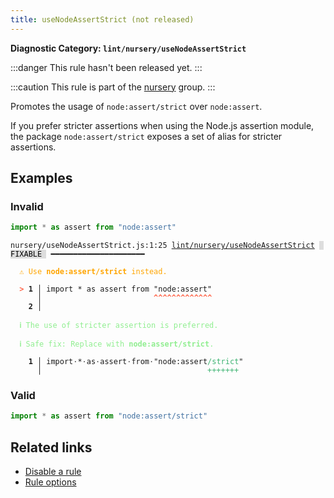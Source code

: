 ```yaml
---
title: useNodeAssertStrict (not released)
---
```


**Diagnostic Category: `lint/nursery/useNodeAssertStrict`**

:::danger
This rule hasn't been released yet.
:::

:::caution
This rule is part of the [nursery](/linter/rules/#nursery) group.
:::

Promotes the usage of `node:assert/strict` over `node:assert`.

If you prefer stricter assertions when using the Node.js assertion module, the package `node:assert/strict` exposes a set of alias for stricter assertions.

## Examples

### Invalid

```jsx
import * as assert from "node:assert"
```

<pre class="language-text"><code class="language-text">nursery/useNodeAssertStrict.js:1:25 <a href="https://biomejs.dev/linter/rules/use-node-assert-strict">lint/nursery/useNodeAssertStrict</a> <span style="color: #000; background-color: #ddd;"> FIXABLE </span> ━━━━━━━━━━━━━━━━━━━━━

<strong><span style="color: Orange;">  </span></strong><strong><span style="color: Orange;">⚠</span></strong> <span style="color: Orange;">Use </span><span style="color: Orange;"><strong>node:assert/strict</strong></span><span style="color: Orange;"> instead.</span>
  
<strong><span style="color: Tomato;">  </span></strong><strong><span style="color: Tomato;">&gt;</span></strong> <strong>1 │ </strong>import * as assert from &quot;node:assert&quot;
   <strong>   │ </strong>                        <strong><span style="color: Tomato;">^</span></strong><strong><span style="color: Tomato;">^</span></strong><strong><span style="color: Tomato;">^</span></strong><strong><span style="color: Tomato;">^</span></strong><strong><span style="color: Tomato;">^</span></strong><strong><span style="color: Tomato;">^</span></strong><strong><span style="color: Tomato;">^</span></strong><strong><span style="color: Tomato;">^</span></strong><strong><span style="color: Tomato;">^</span></strong><strong><span style="color: Tomato;">^</span></strong><strong><span style="color: Tomato;">^</span></strong><strong><span style="color: Tomato;">^</span></strong><strong><span style="color: Tomato;">^</span></strong>
    <strong>2 │ </strong>
  
<strong><span style="color: lightgreen;">  </span></strong><strong><span style="color: lightgreen;">ℹ</span></strong> <span style="color: lightgreen;">The use of stricter assertion is preferred.</span>
  
<strong><span style="color: lightgreen;">  </span></strong><strong><span style="color: lightgreen;">ℹ</span></strong> <span style="color: lightgreen;">Safe fix</span><span style="color: lightgreen;">: </span><span style="color: lightgreen;">Replace with </span><span style="color: lightgreen;"><strong>node:assert/strict</strong></span><span style="color: lightgreen;">.</span>
  
<strong>  </strong><strong>  1 │ </strong>import<span style="opacity: 0.8;">·</span>*<span style="opacity: 0.8;">·</span>as<span style="opacity: 0.8;">·</span>assert<span style="opacity: 0.8;">·</span>from<span style="opacity: 0.8;">·</span>&quot;node:assert<span style="color: MediumSeaGreen;">/</span><span style="color: MediumSeaGreen;">s</span><span style="color: MediumSeaGreen;">t</span><span style="color: MediumSeaGreen;">r</span><span style="color: MediumSeaGreen;">i</span><span style="color: MediumSeaGreen;">c</span><span style="color: MediumSeaGreen;">t</span>&quot;
<strong>  </strong><strong>    │ </strong>                                    <span style="color: MediumSeaGreen;">+</span><span style="color: MediumSeaGreen;">+</span><span style="color: MediumSeaGreen;">+</span><span style="color: MediumSeaGreen;">+</span><span style="color: MediumSeaGreen;">+</span><span style="color: MediumSeaGreen;">+</span><span style="color: MediumSeaGreen;">+</span> 
</code></pre>

### Valid

```jsx
import * as assert from "node:assert/strict"
```

## Related links

- [Disable a rule](/linter/#disable-a-lint-rule)
- [Rule options](/linter/#rule-options)

